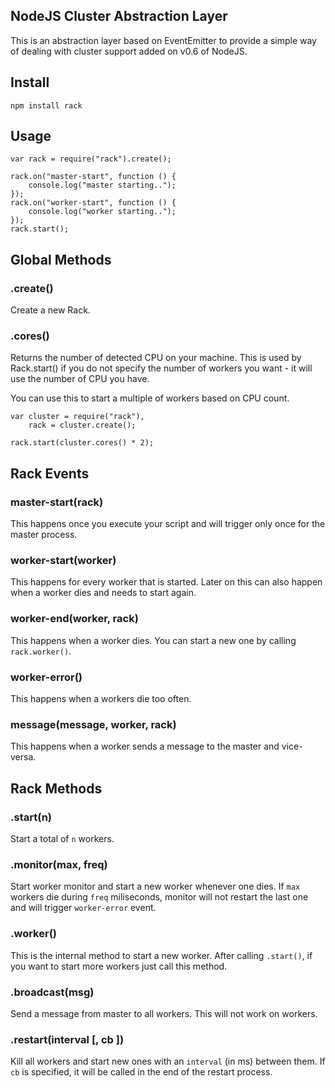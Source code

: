 ## NodeJS Cluster Abstraction Layer

This is an abstraction layer based on EventEmitter to provide a
simple way of dealing with cluster support added on v0.6 of NodeJS.

## Install

    npm install rack

## Usage

    var rack = require("rack").create();
    
    rack.on("master-start", function () {
        console.log("master starting..");
    });
    rack.on("worker-start", function () {
        console.log("worker starting..");
    });
    rack.start();

## Global Methods

### .create()

Create a new Rack.

### .cores()

Returns the number of detected CPU on your machine. This is
used by Rack.start() if you do not specify the number of workers
you want - it will use the number of CPU you have.

You can use this to start a multiple of workers based on CPU count.

    var cluster = require("rack"),
        rack = cluster.create();
    
    rack.start(cluster.cores() * 2);

## Rack Events

### master-start(rack)

This happens once you execute your script and will trigger only
once for the master process.

### worker-start(worker)

This happens for every worker that is started. Later on this can
also happen when a worker dies and needs to start again.

### worker-end(worker, rack)

This happens when a worker dies. You can start a new one by calling
`rack.worker()`.

### worker-error()

This happens when a workers die too often.

### message(message, worker, rack)

This happens when a worker sends a message to the master and
vice-versa.

## Rack Methods

### .start(n)

Start a total of `n` workers.

### .monitor(max, freq)

Start worker monitor and start a new worker whenever one dies. If
`max` workers die during `freq` miliseconds, monitor will not restart
the last one and will trigger `worker-error` event.

### .worker()

This is the internal method to start a new worker. After calling `.start()`,
if you want to start more workers just call this method.

### .broadcast(msg)

Send a message from master to all workers. This will not work on
workers.

### .restart(interval [, cb ])

Kill all workers and start new ones with an `interval` (in ms) between them.
If `cb` is specified, it will be called in the end of the restart process.
